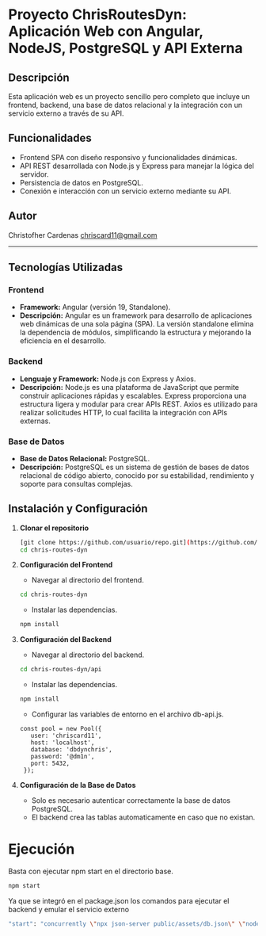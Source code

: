 # Proyecto ChrisRoutesDyn: Aplicación Web con Angular, NodeJS, PostgreSQL y API Externa

## Descripción
Esta aplicación web es un proyecto sencillo pero completo que incluye un frontend, backend, una base de datos relacional y la integración con un servicio externo a través de su API.

## Funcionalidades
- Frontend SPA con diseño responsivo y funcionalidades dinámicas.
- API REST desarrollada con Node.js y Express para manejar la lógica del servidor.
- Persistencia de datos en PostgreSQL.
- Conexión e interacción con un servicio externo mediante su API.

## Autor
Christofher Cardenas
chriscard11@gmail.com

---

## Tecnologías Utilizadas

### **Frontend**
- **Framework:** Angular (versión 19, Standalone).
- **Descripción:** Angular es un framework para desarrollo de aplicaciones web dinámicas de una sola página (SPA). La versión standalone elimina la dependencia de módulos, simplificando la estructura y mejorando la eficiencia en el desarrollo.

### **Backend**
- **Lenguaje y Framework:** Node.js con Express y Axios.
- **Descripción:** Node.js es una plataforma de JavaScript que permite construir aplicaciones rápidas y escalables. Express proporciona una estructura ligera y modular para crear APIs REST. Axios es utilizado para realizar solicitudes HTTP, lo cual facilita la integración con APIs externas.

### **Base de Datos**
- **Base de Datos Relacional:** PostgreSQL.
- **Descripción:** PostgreSQL es un sistema de gestión de bases de datos relacional de código abierto, conocido por su estabilidad, rendimiento y soporte para consultas complejas.


## Instalación y Configuración
1. **Clonar el repositorio**
   ```bash
   [git clone https://github.com/usuario/repo.git](https://github.com/chriscard04/chris-routes-dyn.git)
   cd chris-routes-dyn
   ```

2. **Configuración del Frontend**
   - Navegar al directorio del frontend.
   ```bash
   cd chris-routes-dyn
   ```
   - Instalar las dependencias.
   ```bash
   npm install
   ```

3. **Configuración del Backend**
   - Navegar al directorio del backend.
   ```bash
   cd chris-routes-dyn/api
   ```
   - Instalar las dependencias.
   ```bash
   npm install
   ```
   - Configurar las variables de entorno en el archivo db-api.js.
   ```
   const pool = new Pool({
      user: 'chriscard11',
      host: 'localhost',
      database: 'dbdynchris',
      password: '@dm1n',
      port: 5432,
    });
   ```
   
4. **Configuración de la Base de Datos**
   - Solo es necesario autenticar correctamente la base de datos PostgreSQL.
   - El backend crea las tablas automaticamente en caso que no existan.

# Ejecución
   Basta con ejecutar npm start en el directorio base.
   ```bash
   npm start
   ```
   
   Ya que se integró en el package.json los comandos para ejecutar el backend y emular el servicio externo
   ```bash
   "start": "concurrently \"npx json-server public/assets/db.json\" \"node api/db-api.js\" \"ng serve\"",
   ```

